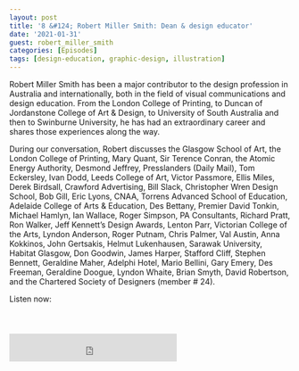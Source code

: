 ```yaml
---
layout: post
title: '8 &#124; Robert Miller Smith: Dean & design educator'
date: '2021-01-31'
guest: robert_miller_smith
categories: [Episodes]
tags: [design-education, graphic-design, illustration]
---
```


Robert Miller Smith has been a major contributor to the design profession in
Australia and internationally, both in the field of visual communications and
design education. From the London College of Printing, to Duncan of Jordanstone
College of Art & Design, to University of South Australia and then to Swinburne
University, he has had an extraordinary career and shares those experiences
along the way.

During our conversation, Robert discusses the Glasgow School of Art, the London
College of Printing, Mary Quant, Sir Terence Conran, the Atomic Energy
Authority, Desmond Jeffrey, Presslanders (Daily Mail), Tom Eckersley, Ivan Dodd,
Leeds College of Art, Victor Passmore, Ellis Miles, Derek Birdsall, Crawford
Advertising, Bill Slack, Christopher Wren Design School, Bob Gill, Eric Lyons,
CNAA, Torrens Advanced School of Education, Adelaide College of Arts &
Education, Des Bettany, Premier David Tonkin, Michael Hamlyn, Ian Wallace, Roger
Simpson, PA Consultants, Richard Pratt, Ron Walker, Jeff Kennett’s Design
Awards, Lenton Parr, Victorian College of the Arts, Lyndon Anderson, Roger
Putnam, Chris Palmer, Val Austin, Anna Kokkinos, John Gertsakis, Helmut
Lukenhausen, Sarawak University, Habitat Glasgow, Don Goodwin, James Harper,
Stafford Cliff, Stephen Bennett, Geraldine Maher, Adelphi Hotel, Mario Bellini,
Gary Emery, Des Freeman, Geraldine Doogue, Lyndon Whaite, Brian Smyth, David
Robertson, and the Chartered Society of Designers (member # 24).

Listen now:
<div class="responsive-embed" style="padding-top: 8%;">
  <iframe src="https://archive.org/embed/designconv-2021-01-31-episode-008-robert-miller-smith" class="responsive-embed-item" height="50" frameborder="0" webkitallowfullscreen="true" mozallowfullscreen="true" allowfullscreen></iframe>
</div>
